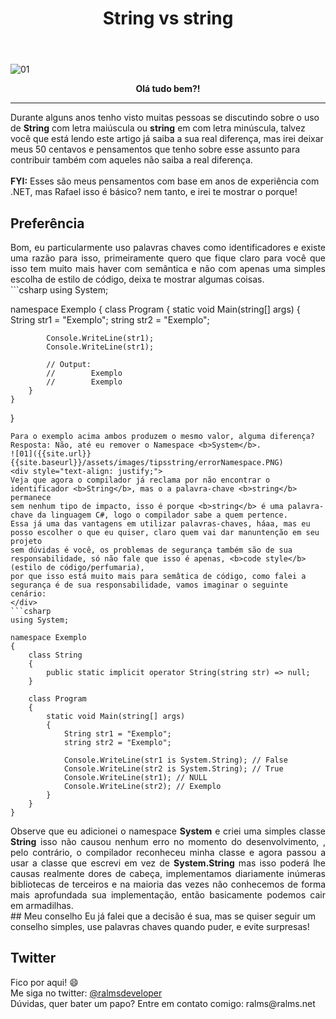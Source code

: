 ﻿---
title: "String vs string"
comments: true
excerpt_separator: "Ler mais"
toc: true
toc_label: "Tópicos"
categories:
  - Dicas
  - Tips
  - C#
  - .NET
---

![01]({{site.url}}{{site.baseurl}}/assets/images/StringVSstring.png)

<center><strong>Olá tudo bem?!</strong></center>
<hr /> 
<div class="notice--warning">
Durante alguns anos tenho visto muitas pessoas se discutindo sobre o uso de <b>String</b> com letra maiúscula ou <b>string</b> em com letra minúscula, talvez você que está 
lendo este artigo já saiba a sua real diferença, mas irei deixar meus 50 centavos e pensamentos que tenho sobre esse assunto para contribuir também com aqueles não saiba a real diferença.
<br><br>
<b>FYI:</b> Esses são meus pensamentos com base em anos de experiência com .NET, mas Rafael isso é básico? nem tanto, e irei te mostrar o porque!
</div> 

## Preferência
<div style="text-align: justify;">
Bom, eu particularmente uso palavras chaves como identificadores e existe uma razão para isso, primeiramente quero que fique claro para
você que isso tem muito mais haver com semântica e não com apenas uma simples escolha de estilo de código, deixa te mostrar algumas coisas.
</div>
```csharp
using System;

namespace Exemplo
{
    class Program
    {
        static void Main(string[] args)
        {
            String str1 = "Exemplo";
            string str2 = "Exemplo";

            Console.WriteLine(str1);
            Console.WriteLine(str1);

            // Output:
            //        Exemplo
            //        Exemplo 
        }
    }
}
```
Para o exemplo acima ambos produzem o mesmo valor, alguma diferença? 
Resposta: Não, até eu remover o Namespace <b>System</b>.
![01]({{site.url}}{{site.baseurl}}/assets/images/tipsstring/errorNamespace.PNG)
<div style="text-align: justify;">
Veja que agora o compilador já reclama por não encontrar o identificador <b>String</b>, mas o a palavra-chave <b>string</b> permanece
sem nenhum tipo de impacto, isso é porque <b>string</b> é uma palavra-chave da linguagem C#, logo o compilador sabe a quem pertence. 
Essa já uma das vantagens em utilizar palavras-chaves, háaa, mas eu posso escolher o que eu quiser, claro quem vai dar manuntenção em seu projeto
sem dúvidas é você, os problemas de segurança também são de sua responsabilidade, só não fale que isso é apenas, <b>code style</b>(estilo de código/perfumaria), 
por que isso está muito mais para semâtica de código, como falei a segurança é de sua responsabilidade, vamos imaginar o seguinte cenário:
</div>
```csharp
using System;

namespace Exemplo
{
    class String
    {
        public static implicit operator String(string str) => null;
    }

    class Program
    {
        static void Main(string[] args)
        {
            String str1 = "Exemplo";
            string str2 = "Exemplo";

            Console.WriteLine(str1 is System.String); // False
            Console.WriteLine(str2 is System.String); // True
            Console.WriteLine(str1); // NULL
            Console.WriteLine(str2); // Exemplo
        }
    }
}
```
<div style="text-align: justify;">
Observe que eu adicionei o namespace <b>System</b> e criei uma simples classe <b>String</b> isso não causou nenhum erro no momento do desenvolvimento, 
, pelo contrário, o compilador reconheceu minha classe e agora passou a usar a classe que escrevi em vez de <b>System.String</b>  mas isso poderá lhe causas realmente dores de cabeça, implementamos diariamente inúmeras bibliotecas de terceiros e na maioria das vezes não conhecemos de forma mais aprofundada sua implementação, então basicamente podemos cair em armadilhas.
</div>
## Meu conselho
Eu já falei que a decisão é sua, mas se quiser seguir um conselho simples, use palavras chaves quando puder, e evite surpresas!

## Twitter
<div class="notice--info">
 Fico por aqui! 😄 <br />
 Me siga no twitter: <a alt="" href="https://twitter.com/RalmsDeveloper">@ralmsdeveloper</a><br />
 Dúvidas, quer bater um papo? Entre em contato comigo: ralms@ralms.net
</div> 

<br>
